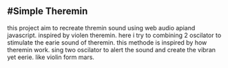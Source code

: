 #Simple Theremin
---
this project aim to recreate thremin sound using web audio apiand javascript. inspired by violen theremin. here i try to combining 2 oscilator to stimulate the earie sound of  theremin. this methode is inspired by how theremin work. sing two oscilator to alert the sound and create the vibran yet eerie. like violin form mars.  